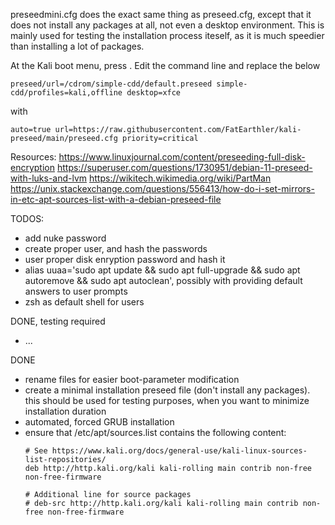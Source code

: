 preseedmini.cfg does the exact same thing as preseed.cfg, except that it does not install any packages at all, not even a desktop environment. This is mainly used for testing the installation process iteself, as it is much speedier than installing a lot of packages.

At the Kali boot menu, press <tab>.
Edit the command line and replace the below

	preseed/url=/cdrom/simple-cdd/default.preseed simple-cdd/profiles=kali,offline desktop=xfce
	
with

	auto=true url=https://raw.githubusercontent.com/FatEarthler/kali-preseed/main/preseed.cfg priority=critical


Resources:
https://www.linuxjournal.com/content/preseeding-full-disk-encryption
https://superuser.com/questions/1730951/debian-11-preseed-with-luks-and-lvm
https://wikitech.wikimedia.org/wiki/PartMan
https://unix.stackexchange.com/questions/556413/how-do-i-set-mirrors-in-etc-apt-sources-list-with-a-debian-preseed-file



TODOS:
- add nuke password
- create proper user, and hash the passwords
- user proper disk enryption password and hash it
- alias uuaa='sudo apt update && sudo apt full-upgrade && sudo apt autoremove && sudo apt autoclean', possibly with providing default answers to user prompts
- zsh as default shell for users


DONE, testing required
- ...


DONE
- rename files for easier boot-parameter modification
- create a minimal installation preseed file (don't install any packages). this should be used for testing purposes, when you want to minimize installation duration
- automated, forced GRUB installation
- ensure that /etc/apt/sources.list contains the following content:
	```
	# See https://www.kali.org/docs/general-use/kali-linux-sources-list-repositories/
	deb http://http.kali.org/kali kali-rolling main contrib non-free non-free-firmware
	
	# Additional line for source packages
	# deb-src http://http.kali.org/kali kali-rolling main contrib non-free non-free-firmware
	```
